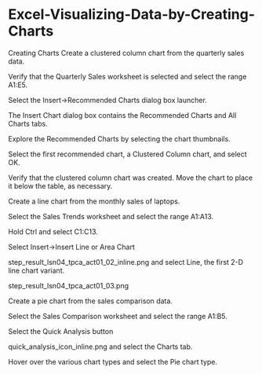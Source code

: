 # Excel-Visualizing-Data-by-Creating-Charts
Creating Charts
Create a clustered column chart from the quarterly sales data.

Verify that the Quarterly Sales worksheet is selected and select the range A1:E5.

Select the Insert→Recommended Charts dialog box launcher.

The Insert Chart dialog box contains the Recommended Charts and All Charts tabs.

Explore the Recommended Charts by selecting the chart thumbnails.

Select the first recommended chart, a Clustered Column chart, and select OK.

Verify that the clustered column chart was created.
Move the chart to place it below the table, as necessary.

Create a line chart from the monthly sales of laptops.

Select the Sales Trends worksheet and select the range A1:A13.

Hold Ctrl and select C1:C13.

Select Insert→Insert Line or Area Chart

step_result_lsn04_tpca_act01_02_inline.png and select Line, the first 2-D line chart variant.

step_result_lsn04_tpca_act01_03.png

Create a pie chart from the sales comparison data.

Select the Sales Comparison worksheet and select the range A1:B5.

Select the Quick Analysis button

quick_analysis_icon_inline.png and select the Charts tab.

Hover over the various chart types and select the Pie chart type.
